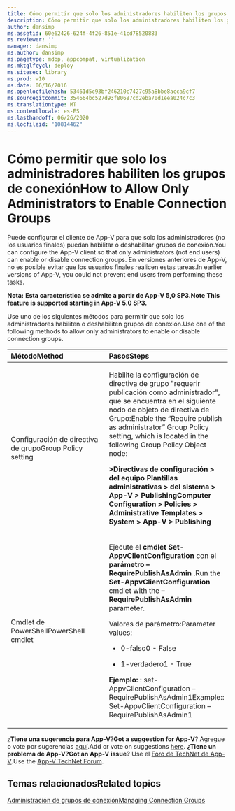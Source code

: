 ```yaml
---
title: Cómo permitir que solo los administradores habiliten los grupos de conexión
description: Cómo permitir que solo los administradores habiliten los grupos de conexión
author: dansimp
ms.assetid: 60e62426-624f-4f26-851e-41cd78520883
ms.reviewer: ''
manager: dansimp
ms.author: dansimp
ms.pagetype: mdop, appcompat, virtualization
ms.mktglfcycl: deploy
ms.sitesec: library
ms.prod: w10
ms.date: 06/16/2016
ms.openlocfilehash: 53461d5c93bf246210c7427c95a8bbe8acca9cf7
ms.sourcegitcommit: 354664bc527d93f80687cd2eba70d1eea024c7c3
ms.translationtype: MT
ms.contentlocale: es-ES
ms.lasthandoff: 06/26/2020
ms.locfileid: "10814462"
---
```

# <span data-ttu-id="a00e4-103">Cómo permitir que solo los administradores habiliten los grupos de conexión</span><span class="sxs-lookup"><span data-stu-id="a00e4-103">How to Allow Only Administrators to Enable Connection Groups</span></span>


<span data-ttu-id="a00e4-104">Puede configurar el cliente de App-V para que solo los administradores (no los usuarios finales) puedan habilitar o deshabilitar grupos de conexión.</span><span class="sxs-lookup"><span data-stu-id="a00e4-104">You can configure the App-V client so that only administrators (not end users) can enable or disable connection groups.</span></span> <span data-ttu-id="a00e4-105">En versiones anteriores de App-V, no es posible evitar que los usuarios finales realicen estas tareas.</span><span class="sxs-lookup"><span data-stu-id="a00e4-105">In earlier versions of App-V, you could not prevent end users from performing these tasks.</span></span>

<span data-ttu-id="a00e4-106">**Nota:** 
 **Esta característica se admite a partir de App-V 5,0 SP3.**</span><span class="sxs-lookup"><span data-stu-id="a00e4-106">**Note**
**This feature is supported starting in App-V 5.0 SP3.**</span></span>

 

<span data-ttu-id="a00e4-107">Use uno de los siguientes métodos para permitir que solo los administradores habiliten o deshabiliten grupos de conexión.</span><span class="sxs-lookup"><span data-stu-id="a00e4-107">Use one of the following methods to allow only administrators to enable or disable connection groups.</span></span>

<table>
<colgroup>
<col width="50%" />
<col width="50%" />
</colgroup>
<thead>
<tr class="header">
<th align="left"><span data-ttu-id="a00e4-108">Método</span><span class="sxs-lookup"><span data-stu-id="a00e4-108">Method</span></span></th>
<th align="left"><span data-ttu-id="a00e4-109">Pasos</span><span class="sxs-lookup"><span data-stu-id="a00e4-109">Steps</span></span></th>
</tr>
</thead>
<tbody>
<tr class="odd">
<td align="left"><p><span data-ttu-id="a00e4-110">Configuración de directiva de grupo</span><span class="sxs-lookup"><span data-stu-id="a00e4-110">Group Policy setting</span></span></p></td>
<td align="left"><p><span data-ttu-id="a00e4-111">Habilite la configuración de directiva de grupo "requerir publicación como administrador", que se encuentra en el siguiente nodo de objeto de directiva de Grupo:</span><span class="sxs-lookup"><span data-stu-id="a00e4-111">Enable the “Require publish as administrator” Group Policy setting, which is located in the following Group Policy Object node:</span></span></p>
<p><strong><span data-ttu-id="a00e4-112">&gt;Directivas de configuración &gt; del equipo Plantillas administrativas &gt; del sistema &gt; App-V &gt; Publishing</span><span class="sxs-lookup"><span data-stu-id="a00e4-112">Computer Configuration &gt; Policies &gt; Administrative Templates &gt; System &gt; App-V &gt; Publishing</span></span></strong></p></td>
</tr>
<tr class="even">
<td align="left"><p><span data-ttu-id="a00e4-113">Cmdlet de PowerShell</span><span class="sxs-lookup"><span data-stu-id="a00e4-113">PowerShell cmdlet</span></span></p></td>
<td align="left"><p><span data-ttu-id="a00e4-114">Ejecute el <strong> cmdlet Set-AppvClientConfiguration </strong> con el <strong> parámetro – RequirePublishAsAdmin </strong> .</span><span class="sxs-lookup"><span data-stu-id="a00e4-114">Run the <strong>Set-AppvClientConfiguration</strong> cmdlet with the <strong>–RequirePublishAsAdmin</strong> parameter.</span></span></p>
<p><span data-ttu-id="a00e4-115">Valores de parámetro:</span><span class="sxs-lookup"><span data-stu-id="a00e4-115">Parameter values:</span></span></p>
<ul>
<li><p><span data-ttu-id="a00e4-116">0-falso</span><span class="sxs-lookup"><span data-stu-id="a00e4-116">0 - False</span></span></p></li>
<li><p><span data-ttu-id="a00e4-117">1-verdadero</span><span class="sxs-lookup"><span data-stu-id="a00e4-117">1 - True</span></span></p></li>
</ul>
<p><strong><span data-ttu-id="a00e4-118">Ejemplo: </strong> : set-AppvClientConfiguration – RequirePublishAsAdmin1</span><span class="sxs-lookup"><span data-stu-id="a00e4-118">Example:</strong>: Set-AppvClientConfiguration –RequirePublishAsAdmin1</span></span></p></td>
</tr>
</tbody>
</table>

 

<span data-ttu-id="a00e4-119">**¿Tiene una sugerencia para App-V**?</span><span class="sxs-lookup"><span data-stu-id="a00e4-119">**Got a suggestion for App-V**?</span></span> <span data-ttu-id="a00e4-120">Agregue o vote por sugerencias [aquí](http://appv.uservoice.com/forums/280448-microsoft-application-virtualization).</span><span class="sxs-lookup"><span data-stu-id="a00e4-120">Add or vote on suggestions [here](http://appv.uservoice.com/forums/280448-microsoft-application-virtualization).</span></span> **<span data-ttu-id="a00e4-121">¿Tiene un problema de App-V?</span><span class="sxs-lookup"><span data-stu-id="a00e4-121">Got an App-V issue?</span></span>** <span data-ttu-id="a00e4-122">Use el [Foro de TechNet de App-V](https://social.technet.microsoft.com/Forums/home?forum=mdopappv).</span><span class="sxs-lookup"><span data-stu-id="a00e4-122">Use the [App-V TechNet Forum](https://social.technet.microsoft.com/Forums/home?forum=mdopappv).</span></span>

## <span data-ttu-id="a00e4-123">Temas relacionados</span><span class="sxs-lookup"><span data-stu-id="a00e4-123">Related topics</span></span>


[<span data-ttu-id="a00e4-124">Administración de grupos de conexión</span><span class="sxs-lookup"><span data-stu-id="a00e4-124">Managing Connection Groups</span></span>](managing-connection-groups.md)

 

 





